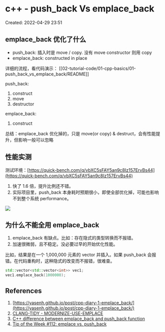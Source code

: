 # c++ - push_back Vs emplace_back

Created: 2022-04-29 23:51

## emplace_back 优化了什么

- push_back: 插入时是 move / copy. 没有 move constructor 则用 copy
- emplace_back: constructed in place

详细的流程，看代码演示：
[[02-tutorial-code/01-cpp-basics/01-push_back_vs_emplace_back/README]]

push_back:
1. construct
2. move
3. destructor

emplace_back:
1. construct

总结：emplace_back 优化掉的，只是 move(or copy) & destruct，会有性能提升，但影响一般可以忽略

## 性能实测

测试环境：[https://quick-bench.com/q/vbXC5sFAY5an9c8Iz157ErvBs44](https://quick-bench.com/q/vbXC5sFAY5an9c8Iz157ErvBs44)

1. 快了 1.6 倍，提升比例还不错。
2. 实际项目里，push_back 本身耗时预期很小，即使全部优化掉，可能也影响不到整个系统 performance。

![](https://tva1.sinaimg.cn/large/e6c9d24egy1h1sr28k6otj21hb0obwir.jpg)

## 为什么不能全用 emplace_back

1. emplace_back 有缺点。比如：存在隐式的类型转换而不报错。
2. 加速很微弱，且不稳定。没必要过早的开始优化性能。

比如，结果是在一个 1,000,000 元素的 vector 并插入。如果 push_back 会报错。在代码重构时，这种隐式的改变而不报错，很难查。

```cpp
std::vector<std::vector<int>> vec1;
vec1.emplace_back(1000000);
```

## References

1. [https://yasenh.github.io/post/cpp-diary-1-emplace_back/](https://yasenh.github.io/post/cpp-diary-1-emplace_back/)
2. [CLANG-TIDY - MODERNIZE-USE-EMPLACE](https://clang.llvm.org/extra/clang-tidy/checks/modernize-use-emplace.html)
2. [C++ difference between emplace_back and push_back function](http://candcplusplus.com/c-difference-between-emplace_back-and-push_back-function)
3. [Tip of the Week #112: emplace vs. push_back](https://abseil.io/tips/112)
